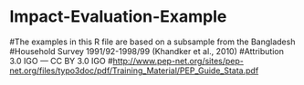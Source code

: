 # Impact-Evaluation-Example

#The examples in this R file are based on a subsample from the Bangladesh
#Household Survey 1991/92-1998/99 (Khandker et al., 2010)
#Attribution 3.0 IGO — CC BY 3.0 IGO
#http://www.pep-net.org/sites/pep-net.org/files/typo3doc/pdf/Training_Material/PEP_Guide_Stata.pdf
